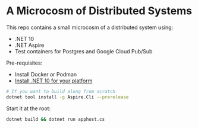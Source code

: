# A Microcosm of Distributed Systems

This repo contains a small microcosm of a distributed system using:

- .NET 10
- .NET Aspire
- Test containers for Postgres and Google Cloud Pub/Sub

Pre-requisites:

- Install Docker or Podman
- [Install .NET 10 for your platform](https://dotnet.microsoft.com/en-us/download/dotnet/10.0)

```bash
# If you want to build along from scratch
dotnet tool install -g Aspire.Cli --prerelease
```

Start it at the root:

```bash
dotnet build && dotnet run apphost.cs
```
